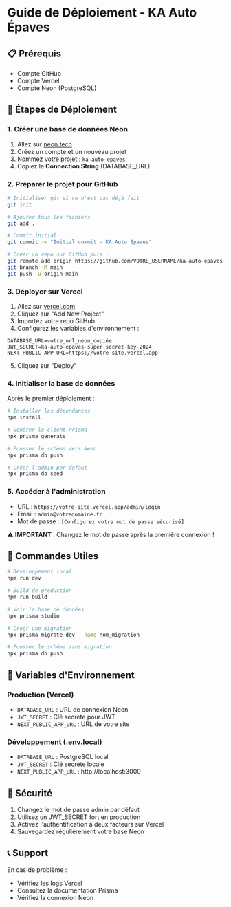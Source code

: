 # Guide de Déploiement - KA Auto Épaves

## 📋 Prérequis

- Compte GitHub
- Compte Vercel
- Compte Neon (PostgreSQL)

## 🚀 Étapes de Déploiement

### 1. Créer une base de données Neon

1. Allez sur [neon.tech](https://neon.tech)
2. Créez un compte et un nouveau projet
3. Nommez votre projet : `ka-auto-epaves`
4. Copiez la **Connection String** (DATABASE_URL)

### 2. Préparer le projet pour GitHub

```bash
# Initialiser git si ce n'est pas déjà fait
git init

# Ajouter tous les fichiers
git add .

# Commit initial
git commit -m "Initial commit - KA Auto Epaves"

# Créer un repo sur GitHub puis :
git remote add origin https://github.com/VOTRE_USERNAME/ka-auto-epaves.git
git branch -M main
git push -u origin main
```

### 3. Déployer sur Vercel

1. Allez sur [vercel.com](https://vercel.com)
2. Cliquez sur "Add New Project"
3. Importez votre repo GitHub
4. Configurez les variables d'environnement :

```env
DATABASE_URL=votre_url_neon_copiée
JWT_SECRET=ka-auto-epaves-super-secret-key-2024
NEXT_PUBLIC_APP_URL=https://votre-site.vercel.app
```

5. Cliquez sur "Deploy"

### 4. Initialiser la base de données

Après le premier déploiement :

```bash
# Installer les dépendances
npm install

# Générer le client Prisma
npx prisma generate

# Pousser le schéma vers Neon
npx prisma db push

# Créer l'admin par défaut
npx prisma db seed
```

### 5. Accéder à l'administration

- URL : `https://votre-site.vercel.app/admin/login`
- Email : `admin@votredomaine.fr`
- Mot de passe : `[Configurez votre mot de passe sécurisé]`

⚠️ **IMPORTANT** : Changez le mot de passe après la première connexion !

## 🔧 Commandes Utiles

```bash
# Développement local
npm run dev

# Build de production
npm run build

# Voir la base de données
npx prisma studio

# Créer une migration
npx prisma migrate dev --name nom_migration

# Pousser le schéma sans migration
npx prisma db push
```

## 📝 Variables d'Environnement

### Production (Vercel)
- `DATABASE_URL` : URL de connexion Neon
- `JWT_SECRET` : Clé secrète pour JWT
- `NEXT_PUBLIC_APP_URL` : URL de votre site

### Développement (.env.local)
- `DATABASE_URL` : PostgreSQL local
- `JWT_SECRET` : Clé secrète locale
- `NEXT_PUBLIC_APP_URL` : http://localhost:3000

## 🔐 Sécurité

1. Changez le mot de passe admin par défaut
2. Utilisez un JWT_SECRET fort en production
3. Activez l'authentification à deux facteurs sur Vercel
4. Sauvegardez régulièrement votre base Neon

## 📞 Support

En cas de problème :
- Vérifiez les logs Vercel
- Consultez la documentation Prisma
- Vérifiez la connexion Neon
